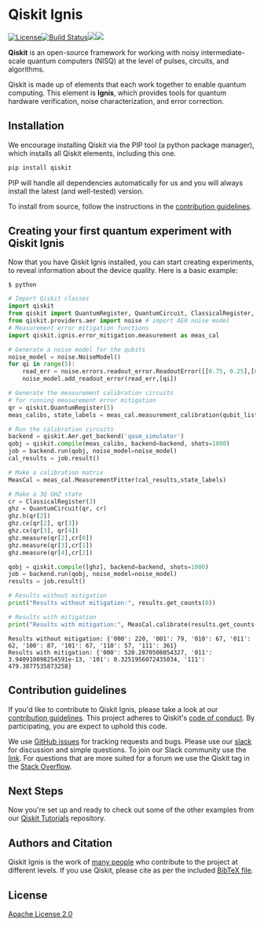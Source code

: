 # Qiskit Ignis

[![License](https://img.shields.io/github/license/Qiskit/qiskit-ignis.svg?style=popout-square)](https://opensource.org/licenses/Apache-2.0)[![Build Status](https://img.shields.io/travis/com/Qiskit/qiskit-ignis/master.svg?style=popout-square)](https://travis-ci.com/Qiskit/qiskit-ignis)[![](https://img.shields.io/github/release/Qiskit/qiskit-ignis.svg?style=popout-square)](https://github.com/Qiskit/qiskit-ignis/releases)[![](https://img.shields.io/pypi/dm/qiskit-ignis.svg?style=popout-square)](https://pypi.org/project/qiskit-ignis/)

**Qiskit** is an open-source framework for working with noisy intermediate-scale quantum computers (NISQ) at the level of pulses, circuits, and algorithms.

Qiskit is made up of elements that each work together to enable quantum computing. This element is **Ignis**, which provides tools for quantum hardware verification, noise characterization, and error correction.

## Installation

We encourage installing Qiskit via the PIP tool (a python package manager), which installs all Qiskit elements, including this one.

```bash
pip install qiskit
```

PIP will handle all dependencies automatically for us and you will always install the latest (and well-tested) version.

To install from source, follow the instructions in the [contribution guidelines](.github/CONTRIBUTING.rst).

## Creating your first quantum experiment with Qiskit Ignis
Now that you have Qiskit Ignis installed, you can start creating experiments, to reveal information about the device quality. Here is a basic example:

```
$ python
```

```python
# Import Qiskit classes
import qiskit 
from qiskit import QuantumRegister, QuantumCircuit, ClassicalRegister, Aer
from qiskit.providers.aer import noise # import AER noise model
# Measurement error mitigation functions
import qiskit.ignis.error_mitigation.measurement as meas_cal

# Generate a noise model for the qubits
noise_model = noise.NoiseModel()
for qi in range(5):
    read_err = noise.errors.readout_error.ReadoutError([[0.75, 0.25],[0.1,0.9]])
    noise_model.add_readout_error(read_err,[qi])

# Generate the measurement calibration circuits
# for running measurement error mitigation
qr = qiskit.QuantumRegister(5)
meas_calibs, state_labels = meas_cal.measurement_calibration(qubit_list=[2,3,4], qr=qr)

# Run the calibration circuits
backend = qiskit.Aer.get_backend('qasm_simulator')
qobj = qiskit.compile(meas_calibs, backend=backend, shots=1000)
job = backend.run(qobj, noise_model=noise_model)
cal_results = job.result()

# Make a calibration matrix
MeasCal = meas_cal.MeasurementFitter(cal_results,state_labels)

# Make a 3Q GHZ state
cr = ClassicalRegister(3)
ghz = QuantumCircuit(qr, cr)
ghz.h(qr[2])
ghz.cx(qr[2], qr[3])
ghz.cx(qr[3], qr[4])
ghz.measure(qr[2],cr[0])
ghz.measure(qr[3],cr[1])
ghz.measure(qr[4],cr[2])

qobj = qiskit.compile([ghz], backend=backend, shots=1000)
job = backend.run(qobj, noise_model=noise_model)
results = job.result()

# Results without mitigation
print("Results without mitigation:", results.get_counts(0))

# Results with mitigation
print("Results with mitigation:", MeasCal.calibrate(results.get_counts(0), method=1))
```
```
Results without mitigation: {'000': 220, '001': 79, '010': 67, '011': 62, '100': 87, '101': 67, '110': 57, '111': 361}
Results with mitigation: {'000': 520.2870508054327, '011': 3.940910098254591e-13, '101': 0.3251956072435034, '111': 479.3877535873258}
```
## Contribution guidelines

If you'd like to contribute to Qiskit Ignis, please take a look at our
[contribution guidelines](.github/CONTRIBUTING.rst). This project adheres to Qiskit's [code of conduct](.github/CODE_OF_CONDUCT.rst). By participating, you are expect to uphold this code.

We use [GitHub issues](https://github.com/Qiskit/qiskit-ignis/issues) for tracking requests and bugs.
Please use our [slack](https://qiskit.slack.com) for discussion and simple questions. To join our Slack community use the [link](https://join.slack.com/t/qiskit/shared_invite/enQtNDc2NjUzMjE4Mzc0LTMwZmE0YTM4ZThiNGJmODkzN2Y2NTNlMDIwYWNjYzA2ZmM1YTRlZGQ3OGM0NjcwMjZkZGE0MTA4MGQ1ZTVmYzk). For questions that are more suited for a forum we use the Qiskit tag in the [Stack Overflow](https://stackoverflow.com/questions/tagged/qiskit).

## Next Steps

Now you're set up and ready to check out some of the other examples from our
[Qiskit Tutorials](https://github.com/Qiskit/qiskit-tutorials/tree/master/qiskit/ignis) repository.

## Authors and Citation

Qiskit Ignis is the work of [many people](https://github.com/Qiskit/qiskit-ignis/graphs/contributors) who contribute
to the project at different levels. If you use Qiskit, please cite as per the included [BibTeX file](https://github.com/Qiskit/qiskit/blob/master/Qiskit.bib).

## License

[Apache License 2.0](LICENSE.txt)
